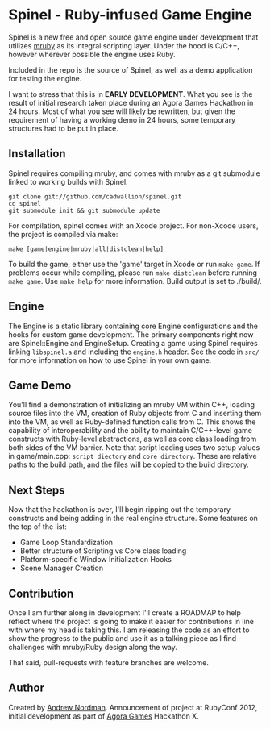 # Spinel - Ruby-infused Game Engine

Spinel is a new free and open source game engine under development that utilizes [mruby](https://github.com/mruby/mruby/)
as its integral scripting layer. Under the hood is C/C++, however wherever possible the engine uses Ruby.

Included in the repo is the source of Spinel, as well as a demo application for testing the engine.

I want to stress that this is in **EARLY DEVELOPMENT**. What you see is the result of initial research
taken place during an Agora Games Hackathon in 24 hours.  Most of what you see will likely be rewritten,
but given the requirement of having a working demo in 24 hours, some temporary structures had to be put
in place.

## Installation

Spinel requires compiling mruby, and comes with mruby as a git submodule linked to working builds with Spinel.

```
git clone git://github.com/cadwallion/spinel.git
cd spinel
git submodule init && git submodule update
```

For compilation, spinel comes with an Xcode project.  For non-Xcode users, the project is compiled via make:

```
make [game|engine|mruby|all|distclean|help]
```

To build the game, either use the 'game' target in Xcode or run `make game`. If problems occur while compiling,
please run `make distclean` before running `make game`. Use `make help` for more information. Build output is
set to ./build/.

## Engine

The Engine is a static library containing core Engine configurations and the hooks for custom game development.
The primary components right now are Spinel::Engine and EngineSetup. Creating a game using Spinel requires
linking `libspinel.a` and including the `engine.h` header. See the code in `src/` for more information on how
to use Spinel in your own game.

## Game Demo

You'll find a demonstration of initializing an mruby VM within C++, loading source files into the VM, creation
of Ruby objects from C and inserting them into the VM, as well as Ruby-defined function calls from C. This
shows the capability of interoperability and the ability to maintain C/C++-level game constructs with Ruby-level
abstractions, as well as core class loading from both sides of the VM barrier. Note that script loading uses two
setup values in game/main.cpp: `script_diectory` and `core_directory`.  These are relative paths to the build path,
and the files will be copied to the build directory.

## Next Steps

Now that the hackathon is over, I'll begin ripping out the temporary constructs and being adding in the real
engine structure.  Some features on the top of the list:

* Game Loop Standardization
* Better structure of Scripting vs Core class loading
* Platform-specific Window Initialization Hooks
* Scene Manager Creation

## Contribution

Once I am further along in development I'll create a ROADMAP to help reflect where the project is going to make it
easier for contributions in line with where my head is taking this.  I am releasing the code as an effort to show
the progress to the public and use it as a talking piece as I find challenges with mruby/Ruby design along the
way.

That said, pull-requests with feature branches are welcome.

## Author

Created by [Andrew Nordman](https://github.com/cadwallion).  Announcement of project at RubyConf 2012, initial
development as part of [Agora Games](https://www.agoragames.com/) Hackathon X.

